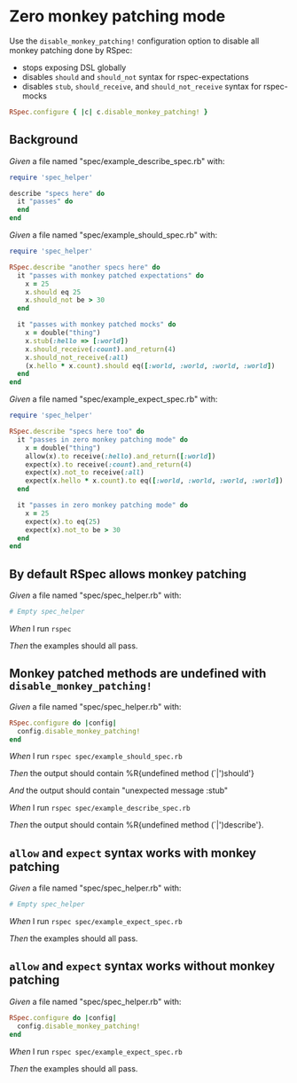 # Zero monkey patching mode

Use the `disable_monkey_patching!` configuration option to
  disable all monkey patching done by RSpec:

  - stops exposing DSL globally
  - disables `should` and `should_not` syntax for rspec-expectations
  - disables `stub`, `should_receive`, and `should_not_receive` syntax for
    rspec-mocks

  ```ruby
  RSpec.configure { |c| c.disable_monkey_patching! }
  ```

## Background

_Given_ a file named "spec/example_describe_spec.rb" with:

```ruby
require 'spec_helper'

describe "specs here" do
  it "passes" do
  end
end
```

_Given_ a file named "spec/example_should_spec.rb" with:

```ruby
require 'spec_helper'

RSpec.describe "another specs here" do
  it "passes with monkey patched expectations" do
    x = 25
    x.should eq 25
    x.should_not be > 30
  end

  it "passes with monkey patched mocks" do
    x = double("thing")
    x.stub(:hello => [:world])
    x.should_receive(:count).and_return(4)
    x.should_not_receive(:all)
    (x.hello * x.count).should eq([:world, :world, :world, :world])
  end
end
```

_Given_ a file named "spec/example_expect_spec.rb" with:

```ruby
require 'spec_helper'

RSpec.describe "specs here too" do
  it "passes in zero monkey patching mode" do
    x = double("thing")
    allow(x).to receive(:hello).and_return([:world])
    expect(x).to receive(:count).and_return(4)
    expect(x).not_to receive(:all)
    expect(x.hello * x.count).to eq([:world, :world, :world, :world])
  end

  it "passes in zero monkey patching mode" do
    x = 25
    expect(x).to eq(25)
    expect(x).not_to be > 30
  end
end
```

## By default RSpec allows monkey patching

_Given_ a file named "spec/spec_helper.rb" with:

```ruby
# Empty spec_helper
```

_When_ I run `rspec`

_Then_ the examples should all pass.

## Monkey patched methods are undefined with `disable_monkey_patching!`

_Given_ a file named "spec/spec_helper.rb" with:

```ruby
RSpec.configure do |config|
  config.disable_monkey_patching!
end
```

_When_ I run `rspec spec/example_should_spec.rb`

_Then_ the output should contain %R{undefined method (`|')should'}

_And_ the output should contain "unexpected message :stub"

_When_ I run `rspec spec/example_describe_spec.rb`

_Then_ the output should contain %R{undefined method (`|')describe'}.

## `allow` and `expect` syntax works with monkey patching

_Given_ a file named "spec/spec_helper.rb" with:

```ruby
# Empty spec_helper
```

_When_ I run `rspec spec/example_expect_spec.rb`

_Then_ the examples should all pass.

## `allow` and `expect` syntax works without monkey patching

_Given_ a file named "spec/spec_helper.rb" with:

```ruby
RSpec.configure do |config|
  config.disable_monkey_patching!
end
```

_When_ I run `rspec spec/example_expect_spec.rb`

_Then_ the examples should all pass.
